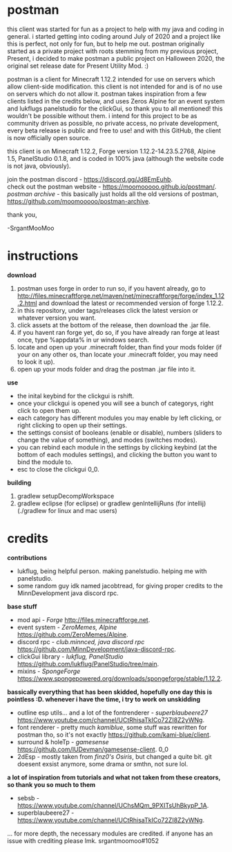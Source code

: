 # postman
this client was started for fun as a project to help with my java and coding in general. i started getting into coding around July of 2020 and a project like this is perfect, not only for fun, but to help me out. postman originally started as a private project with roots stemming from my previous project, Present, i decided to make postman a public project on Halloween 2020, the original set release date for Present Utility Mod. :)

postman is a client for Minecraft 1.12.2 intended for use on servers which allow client-side modification. this client is not intended for and is of no use on servers which do not allow it. postman takes inspiration from a few clients listed in the credits below, and uses Zeros Alpine for an event system and lukflugs panelstudio for the clickGui, so thank you to all mentioned! this wouldn't be possible without them. i intend for this project to be as community driven as possible, no private access, no private development, every beta release is public and free to use! and with this GitHub, the client is now officially open source.

this client is on Minecraft 1.12.2, Forge version 1.12.2-14.23.5.2768, Alpine 1.5, PanelStudio 0.1.8, and is coded in 100% java (although the website code is not java, obviously).

join the postman discord - https://discord.gg/Jd8EmEuhb. <br />
check out the postman website - https://moomooooo.github.io/postman/. <br />
*postman archive* - this basically just holds all the old versions of postman, https://github.com/moomooooo/postman-archive. <br />

thank you,

-SrgantMooMoo

# instructions
**download**
1. postman uses forge in order to run so, if you havent already, go to http://files.minecraftforge.net/maven/net/minecraftforge/forge/index_1.12.2.html and download the latest or recommended version of forge 1.12.2. <br />
2. in this repository, under tags/releases click the latest version or whatever version you want. <br />
3. click assets at the bottom of the release, then download the .jar file. <br />
4. if you havent ran forge yet, do so, if you have already ran forge at least once, type %appdata% in ur windows search. <br />
5. locate and open up your .minecraft folder, than find your mods folder (if your on any other os, than locate your .minecraft folder, you may need to look it up).<br />
6. open up your mods folder and drag the postman .jar file into it. <br />

**use**
- the inital keybind for the clickgui is rshift.
- once your clickgui is opened you will see a bunch of categorys, right click to open them up.
- each category has different modules you may enable by left clicking, or right clicking to open up their settings.
- the settings consist of booleans (enable or disable), numbers (sliders to change the value of something), and modes (switches modes). 
- you can rebind each module in the settings by clicking keybind (at the bottom of each modules settings), and clicking the button you want to bind the module to.
- esc to close the clickgui 0_0.

**building**
1. gradlew setupDecompWorkspace <br />
2. gradlew eclipse (for eclipse) or gradlew genIntellijRuns (for intellij) <br />
(./gradlew for linux and mac users) <br />

# credits
**contributions**
- lukflug, being helpful person. making panelstudio. helping me with panelstudio.
- some random guy idk named jacobtread, for giving proper credits to the MinnDevelopment java discord rpc.

**base stuff**
- mod api - *Forge* http://files.minecraftforge.net.
- event system - *ZeroMemes, Alpine* https://github.com/ZeroMemes/Alpine.
- discord rpc - *club.minnced, java discord rpc* https://github.com/MinnDevelopment/java-discord-rpc.
- clickGui library - *lukflug, PanelStudio* https://github.com/lukflug/PanelStudio/tree/main.
- mixins - *SpongeForge* https://www.spongepowered.org/downloads/spongeforge/stable/1.12.2.

**bassically everything that has been skidded, hopefully one day this is pointless :D. whenever i have the time, i try to work on unskidding**
- outline esp utils... and a lot of the fontrenderer - *superblaubeere27* https://www.youtube.com/channel/UCtRhisaTkICo72ZI8Z2yWNg.
- font renderer - pretty much *kamiblue*, some stuff was rewritten for postman tho, so it's not exactly https://github.com/kami-blue/client.
- surround & holeTp - *gamesense* https://github.com/IUDevman/gamesense-client. 0_0
- 2dEsp - mostly taken from *finz0's Osiris*, but changed a quite bit. git doesent exsist anymore, some drama or smthn, not sure lol.

**a lot of inspiration from tutorials and what not taken from these creators, so thank you so much to them**
- sebsb - https://www.youtube.com/channel/UChsMQm_9PXITsUhBkypP_1A.
- superblaubeere27 - https://www.youtube.com/channel/UCtRhisaTkICo72ZI8Z2yWNg.

... for more depth, the necessary modules are credited. if anyone has an issue with crediting please lmk. srgantmoomoo#1052
